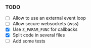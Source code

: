 ### TODO
 - [ ] Allow to use an external event loop
 - [ ] Allow secure websockets (wss)
 - [x] Use `Z_PARAM_FUNC` for callbacks
 - [x] Split code in several files
 - [ ] Add some tests
